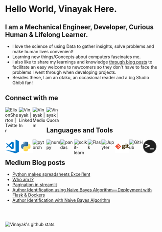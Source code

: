 # Hello World, Vinayak Here.

## I am a Mechanical Engineer, Developer, Curious Human & Lifelong Learner.

- I love the science of using Data to gather insights, solve problems and make human lives convenient!
- Learning new things/Concepts about computers fascinates me.
- I also like to share my learnings and knowledge [through blog posts](https://nayakvinayak95.medium.com/) to facilitate an easy welcome to newcomers so they don't have to face the problems I went through when developing projects.
- Besides these, I am an otaku, an occasional reader and a big Studio Ghibli fan!

## Connect with me

[<img align="left" alt="ElisonSherton | Twitter" width="45px" src="https://cdn3.iconfinder.com/data/icons/social-media-circle/512/circle-twitter-512.png" />][twitter]
[<img align="left" alt="Vinayak | LinkedIn" width="45px" src="https://media-exp1.licdn.com/dms/image/C4D0BAQGyOWvr4W0Pow/company-logo_200_200/0/1590003577120?e=2159024400&v=beta&t=CtsDFVp0TAdwyg73A8F82MohzKpAQy-pUGA13atPG6A" />][linkedin]
[<img align="left" alt="Vinayak | Medium" width="45px" src="https://moddroid.com/wp-content/uploads/2020/08/Medium.png" />][medium]
[<img align="left" alt="Vinayak | Quora" width="45px" src="https://www.iconpacks.net/icons/2/free-quora-logo-icon-2439-thumb.png" />][quora]

<br />
<br />

## Languages and Tools

<img align="left" alt="Visual Studio Code" width="45px" src="https://raw.githubusercontent.com/github/explore/80688e429a7d4ef2fca1e82350fe8e3517d3494d/topics/visual-studio-code/visual-studio-code.png" />
<img align="left" alt="Git" width="45px" src="https://raw.githubusercontent.com/github/explore/80688e429a7d4ef2fca1e82350fe8e3517d3494d/topics/python/python.png" />
<img align="left" alt="pytorch" width="45px" src="https://pbs.twimg.com/profile_images/1306686545974362113/JYq2LGIA_400x400.jpg" />
<img align="left" alt="numpy" width="45px" src="https://numpy.org/images/logos/numpy.svg" />
<img align="left" alt="pandas" width="45px" src="https://encrypted-tbn0.gstatic.com/images?q=tbn:ANd9GcRXCDD7q7wCVdRNtROzgtARnDThPmab6k2x7Q&usqp=CAU" />
<img align="left" alt="scikit-learn" width="45px" src="https://upload.wikimedia.org/wikipedia/commons/thumb/0/05/Scikit_learn_logo_small.svg/1200px-Scikit_learn_logo_small.svg.png" />
<img align="left" alt="Flask" width="45px" src="https://user-images.githubusercontent.com/567298/52816968-216f6480-30ab-11e9-9d19-6418ba51563b.png" />
<img align="left" alt="Jupyter" width="45px" src="https://upload.wikimedia.org/wikipedia/commons/thumb/3/38/Jupyter_logo.svg/1200px-Jupyter_logo.svg.png" />
<img align="left" alt="Git" width="45px" src="https://raw.githubusercontent.com/github/explore/80688e429a7d4ef2fca1e82350fe8e3517d3494d/topics/git/git.png" />
<img align="left" alt="GitHub" width="45px" src="https://github.githubassets.com/images/modules/logos_page/GitHub-Mark.png" />
<img align="left" alt="Terminal" width="45px" src="https://raw.githubusercontent.com/github/explore/80688e429a7d4ef2fca1e82350fe8e3517d3494d/topics/terminal/terminal.png" />

<br />
<br />

## Medium Blog posts
<!-- BLOG-POST-LIST:START -->
- [Python makes spreadsheets Excel’lent](https://towardsdatascience.com/python-makes-spreadsheets-excellent-f48ce0c648e3?source=rss-9b10ad08afc7------2)
- [Who am I?](https://medium.com/analytics-vidhya/who-am-i-511d4146d035?source=rss-9b10ad08afc7------2)
- [Pagination in streamlit](https://towardsdatascience.com/pagination-in-streamlit-82b62de9f62b?source=rss-9b10ad08afc7------2)
- [Author Identification using Naive Bayes Algorithm — Deployment with Flask & Dockers](https://medium.com/analytics-vidhya/author-identification-using-naive-bayes-algorithm-deployment-with-flask-dockers-1a1484f4fd07?source=rss-9b10ad08afc7------2)
- [Author Identification with Naive Bayes Algorithm](https://medium.com/analytics-vidhya/author-identification-with-naive-bayes-algorithm-2-8b43854c1429?source=rss-9b10ad08afc7------2)
<!-- BLOG-POST-LIST:END -->

<br />
<br />

![Vinayak's github stats](https://github-readme-stats.vercel.app/api?username=ElisonSherton&show_icons=true&theme=radical&count_private=true)


[twitter]: https://twitter.com/ElisonSherton
[linkedin]: https://www.linkedin.com/in/vinayak-nayak-a6005b162/
[medium]: https://nayakvinayak95.medium.com/
[quora]: https://www.quora.com/profile/Vinayak-Nayak-6
